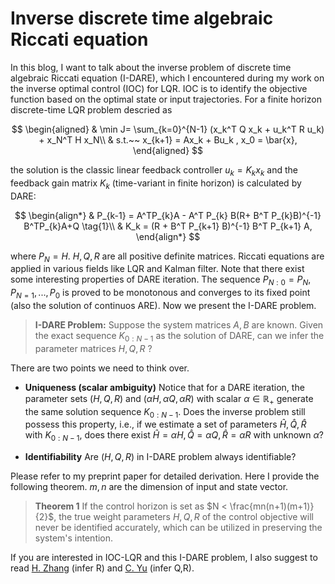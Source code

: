 # Inverse discrete time algebraic Riccati equation
In this blog, I want to talk about the inverse problem of discrete time algebraic Riccati equation (I-DARE), which I encountered during my work on the inverse optimal control (IOC) for LQR. 
IOC is to identify the objective function based on the optimal state or input trajectories. For a finite horizon discrete-time LQR problem descried as  

$$ 
\begin{aligned}
& \min J= \sum_{k=0}^{N-1} (x_k^T Q x_k + u_k^T R u_k) + x_N^T H x_N\\   
& s.t.~~ x_{k+1} = Ax_k + Bu_k , x_0 = \bar{x},
\end{aligned}
$$

the solution is the classic linear feedback controller $u_k = K_k x_k$ and the feedback gain matrix $K_k$ (time-variant in finite horizon) is calculated by DARE:  

$$
\begin{align*}
& P_{k-1} = A^TP_{k}A - A^T P_{k} B(R+ B^T P_{k}B)^{-1} B^TP_{k}A+Q \tag{1}\\
& K_k =  (R + B^T P_{k+1} B)^{-1} B^T P_{k+1} A,
\end{align*}
$$

where $P_N = H$. $H,Q,R$ are all positive definite matrices. Riccati equations are applied in various fields like LQR and Kalman filter. Note that there exist some interesting properties of DARE iteration. The sequence $P_{N:0} = P_N, P_{N=1}, ...,P_0$ is proved to be monotonous and converges to its fixed point (also the solution of continuos ARE). Now we present the I-DARE problem.

>**I-DARE Problem:** Suppose the system matrices $A,B$ are known. Given the exact sequence $K_{0:N-1}$ as the solution of  DARE, can we infer the parameter matrices $H,Q,R$ ?

There are two points we need to think over.
* **Uniqueness (scalar ambiguity)**
Notice that for a DARE iteration, the parameter sets $(H,Q,R)$ and $(\alpha H, \alpha Q, \alpha R)$ with scalar $\alpha \in \mathbb{R}_+$ generate the same solution sequence $K_{0:N-1}$. Does the inverse problem still possess this property, i.e., if we estimate a set of parameters $\hat{H},\hat{Q},\hat{R}$ with $K_{0:N-1}$, does there exist $\hat{H}=\alpha H,\hat{Q}=\alpha Q,\hat{R}=\alpha R$ with unknown $\alpha$?

* **Identifiability**
Are $(H,Q,R)$ in I-DARE problem always identifiable? 


Please refer to my preprint paper for detailed derivation. Here I provide the following theorem. $m,n$ are the dimension of input and state vector.
>**Theorem 1** If the control horizon is set as $N < \frac{mn(n+1)(m+1)}{2}$, the true weight parameters $H,Q,R$ of the control objective will never be identified accurately, which can be utilized in preserving the system's intention.

If you are interested in IOC-LQR and this I-DARE problem, I also suggest to read [H. Zhang](https://www.sciencedirect.com/science/article/pii/S0005109819304546) (infer R) and [C. Yu](https://www.sciencedirect.com/science/article/pii/S0005109821001564) (infer Q,R).
